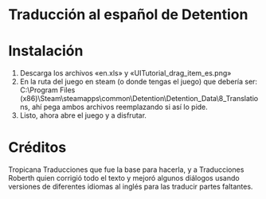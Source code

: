 # Traducción al español de Detention
# Instalación
1. Descarga los archivos «en.xls» y «UITutorial_drag_item_es.png»
2. En la ruta del juego en steam (o donde tengas el juego) que debería ser: C:\Program Files (x86)\Steam\steamapps\common\Detention\Detention_Data\8_Translations, ahí pega ambos archivos reemplazando si así lo pide.
3. Listo, ahora abre el juego y a disfrutar.
# Créditos
Tropicana Traducciones que fue la base para hacerla, y a Traducciones Roberth quien corrigió todo el texto y mejoró algunos diálogos usando versiones de diferentes idiomas al inglés para las traducir partes faltantes.
